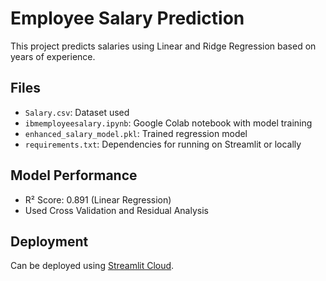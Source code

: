 # Employee Salary Prediction

This project predicts salaries using Linear and Ridge Regression based on years of experience.

## Files
- `Salary.csv`: Dataset used
- `ibmemployeesalary.ipynb`: Google Colab notebook with model training
- `enhanced_salary_model.pkl`: Trained regression model
- `requirements.txt`: Dependencies for running on Streamlit or locally

## Model Performance
- R² Score: 0.891 (Linear Regression)
- Used Cross Validation and Residual Analysis

## Deployment
Can be deployed using [Streamlit Cloud](https://streamlit.io/cloud).
